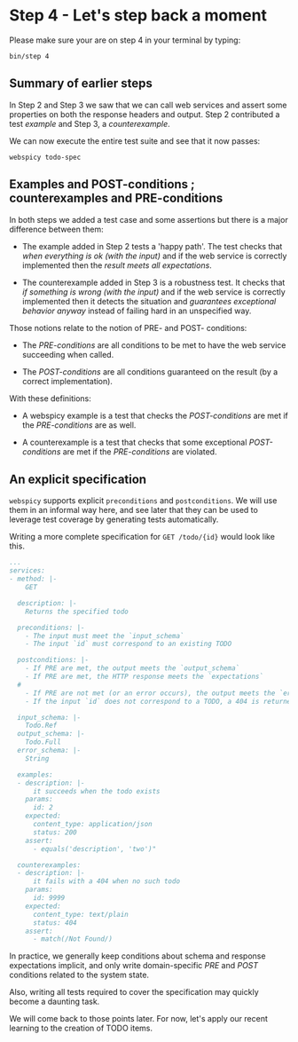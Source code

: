 # Step 4 - Let's step back a moment

Please make sure your are on step 4 in your terminal by typing:

```
bin/step 4
```

## Summary of earlier steps

In Step 2 and Step 3 we saw that we can call web services
and assert some properties on both the response headers and output.
Step 2 contributed a test *example* and Step 3, a *counterexample*.

We can now execute the entire test suite and see that it now
passes:

```
webspicy todo-spec
```

## Examples and POST-conditions ; counterexamples and PRE-conditions

In both steps we added a test case and some assertions but
there is a major difference between them:

- The example added in Step 2 tests a 'happy path'. The
  test checks that *when everything is ok (with the input)*
  and if the web service is correctly implemented then
  the *result meets all expectations*.

- The counterexample added in Step 3 is a robustness test.
  It checks that *if something is wrong (with the input)*
  and if the web service is correctly implemented then
  it detects the situation and *guarantees exceptional
  behavior anyway* instead of failing hard in an unspecified
  way.

Those notions relate to the notion of PRE- and POST- conditions:

- The *PRE-conditions* are all conditions to be met to have the
  web service succeeding when called.

- The *POST-conditions* are all conditions guaranteed on the result
  (by a correct implementation).

With these definitions:

- A webspicy example is a test that checks the *POST-conditions* are
  met if the *PRE-conditions* are as well.

- A counterexample is a test that checks that some exceptional *POST-conditions*
  are met if the *PRE-conditions* are violated.

## An explicit specification

`webspicy` supports explicit `preconditions` and `postconditions`. We
will use them in an informal way here, and see later that they can be
used to leverage test coverage by generating tests automatically.

Writing a more complete specification for `GET /todo/{id}` would look
like this.

```yaml
...
services:
- method: |-
    GET

  description: |-
    Returns the specified todo

  preconditions: |-
    - The input must meet the `input_schema`
    - The input `id` must correspond to an existing TODO

  postconditions: |-
    - If PRE are met, the output meets the `output_schema`
    - If PRE are met, the HTTP response meets the `expectations`
  #
    - If PRE are not met (or an error occurs), the output meets the `error_schema`
    - If the input `id` does not correspond to a TODO, a 404 is returned

  input_schema: |-
    Todo.Ref
  output_schema: |-
    Todo.Full
  error_schema: |-
    String

  examples:
  - description: |-
      it succeeds when the todo exists
    params:
      id: 2
    expected:
      content_type: application/json
      status: 200
    assert:
      - equals('description', 'two')"

  counterexamples:
  - description: |-
      it fails with a 404 when no such todo
    params:
      id: 9999
    expected:
      content_type: text/plain
      status: 404
    assert:
      - match(/Not Found/)
```

In practice, we generally keep conditions about schema and response
expectations implicit, and only write domain-specific *PRE* and
*POST* conditions related to the system state.

Also, writing all tests required to cover the specification may
quickly become a daunting task.

We will come back to those points later. For now, let's apply our
recent learning to the creation of TODO items.
